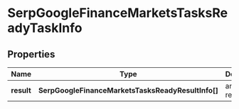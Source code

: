# SerpGoogleFinanceMarketsTasksReadyTaskInfo

## Properties

| Name | Type | Description | Notes |
|------------ | ------------- | ------------- | -------------|
**result** | **SerpGoogleFinanceMarketsTasksReadyResultInfo[]** | array of results |[optional]|